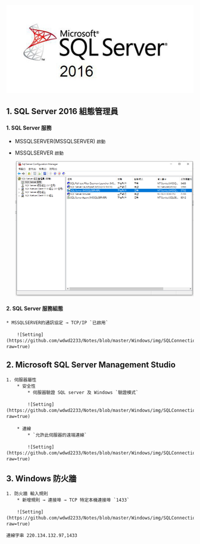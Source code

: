 
![SQL server](https://github.com/wdwd2233/Notes/blob/master/Windows/img/MicrosoftSQLServer2016.jpg?raw=true)

## 1. SQL Server 2016 組態管理員

#### 1. SQL Server 服務

 * MSSQLSERVER(MSSQLSERVER) `啟動`
	
 * MSSQLSERVER `啟動`
		
	![Setting](https://github.com/wdwd2233/Notes/blob/master/Windows/img/SQLConnection.png?raw=true)
		
#### 2. SQL Server 服務組態
	* MSSQLSERVER的通訊協定 → TCP/IP `已啟用`
		
		![Setting](https://github.com/wdwd2233/Notes/blob/master/Windows/img/SQLConnection%20(2).png?raw=true)
		
## 2. Microsoft SQL Server Management Studio 

	1. 伺服器屬性
		* 安全性 
			* 伺服器驗證 SQL server 及 Windows `驗證模式`
			
			![Setting](https://github.com/wdwd2233/Notes/blob/master/Windows/img/SQLConnection%20(3).png?raw=true)
		
		* 連線
			* `允許此伺服器的遠端連線`
			
			![Setting](https://github.com/wdwd2233/Notes/blob/master/Windows/img/SQLConnection%20(4).png?raw=true)

## 3. Windows 防火牆 

	1. 防火牆 輸入規則
		* 新增規則 → 連接埠 → TCP 特定本機連接埠 `1433`
		
		![Setting](https://github.com/wdwd2233/Notes/blob/master/Windows/img/SQLConnection%20(5).png?raw=true)
		

`連線字串 220.134.132.97,1433` 